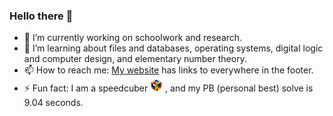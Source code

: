 ### Hello there 👋

<!--
**jesse-wei/jesse-wei** is a ✨ _special_ ✨ repository because its `README.md` (this file) appears on your GitHub profile.

Here are some ideas to get you started:
-->

- 🔭 I’m currently working on schoolwork and research.
- 🌱 I’m learning about files and databases, operating systems, digital logic and computer design, and elementary number theory.
- 📫 How to reach me: [My website](https://jessewei.dev) has links to everywhere in the footer.
- ⚡ Fun fact: I am a speedcuber <span><img width=20px src="cube.jpg"></span> , and my PB (personal best) solve is 9.04 seconds.
<!--
- 👯 I’m looking to collaborate on ...
- 🤔 I’m looking for help with ...
- 💬 Ask me about ...
-->

<!-- - 😄 Pronouns: he/him -->
